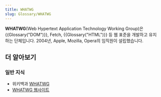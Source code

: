 ```yaml
---
title: WHATWG
slug: Glossary/WHATWG
---
```

**WHATWG**(Web Hypertext Application Technology Working Group)은 {{Glossary("DOM")}}, Fetch, {{Glossary("HTML")}} 등 웹 표준을 개발하고 유지하는 단체입니다. 2004년, Apple, Mozilla, Opera의 임직원이 설립했습니다.

## 더 알아보기

### 일반 지식

- 위키백과 [WHATWG](https://ko.wikipedia.org/wiki/WHATWG)
- [WHATWG 웹사이트](https://whatwg.org/)
